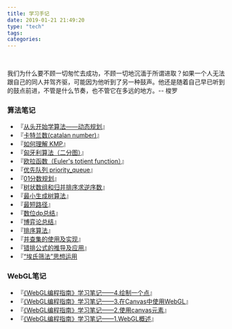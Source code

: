 ```yaml
---
title: 学习手记
date: 2019-01-21 21:49:20
type: "tech"
tags:
categories:
---
```


​          

我们为什么要不顾一切匆忙去成功，不顾一切地沉湎于所谓进取？如果一个人无法跟自己的同人并驾齐驱，可能因为他听到了另一种鼓声。他还是随着自己早已听到的鼓点前进，不管是什么节奏，也不管它在多远的地方。-- 梭罗



### 算法笔记

- 『[从头开始学算法——动态规划](https://hushhw.cn/posts/learn/61022a09.html)』
- 『[卡特兰数(catalan number)](https://hushhw.cn/posts/learn/2d0b2197.html)』
- 『[如何理解 KMP](https://hushhw.cn/posts/learn/40823.html)』
- 『[匈牙利算法（二分图）](https://hushhw.cn/posts/learn/d0f1bbc6.html)』
- 『[欧拉函数（Euler's totient function）](https://hushhw.cn/posts/learn/836c5604.html)』
- 『[优先队列 priority_queue](https://hushhw.cn/posts/learn/179.html)』
- 『[01分数规划](https://hushhw.cn/posts/learn/16895.html)』
- 『[树状数组和归并排序求逆序数](https://hushhw.cn/posts/learn/e5d88cfb.html)』
- 『[最小生成树算法](https://hushhw.cn/posts/learn/45316.html)』
- 『[最短路径](https://hushhw.cn/posts/learn/19511.html)』
- 『[数位dp总结](https://hushhw.cn/posts/learn/36418.html)』
- 『[博弈论总结](https://hushhw.cn/posts/learn/ca813fce.html)』
- 『[排序算法](https://hushhw.cn/posts/learn/61237.html)』
- 『[并查集的使用及实现](https://hushhw.cn/posts/learn/f4151f32.html)』
- 『[错排公式的推导及应用](https://hushhw.cn/posts/learn/15287.html)』
- 『[“埃氏筛法”思想运用](https://hushhw.cn/posts/learn/d033fe5e.html) 



### WebGL笔记

- 『[《WebGL编程指南》学习笔记——4.绘制一个点](https://hushhw.cn/posts/learn/15b73260.html)』
- 『[《WebGL编程指南》学习笔记——3.在Canvas中使用WebGL](https://hushhw.cn/posts/learn/8116aeda.html)』
- 『[《WebGL编程指南》学习笔记——2.使用canvas元素](https://hushhw.cn/posts/learn/3abb9ed2.html)』
- 『[《WebGL编程指南》学习笔记——1.WebGL概述](https://hushhw.cn/posts/learn/18614.html)』

